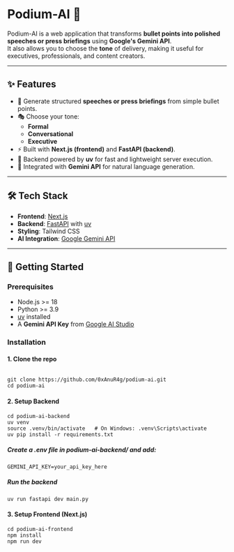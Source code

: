 # Podium-AI 🎤

Podium-AI is a web application that transforms **bullet points into polished speeches or press briefings** using **Google's Gemini API**.  
It also allows you to choose the **tone** of delivery, making it useful for executives, professionals, and content creators.

---

## ✨ Features
- 📝 Generate structured **speeches or press briefings** from simple bullet points.  
- 🎭 Choose your tone:
  - **Formal**
  - **Conversational**
  - **Executive**
- ⚡ Built with **Next.js (frontend)** and **FastAPI (backend)**.  
- 🚄 Backend powered by **uv** for fast and lightweight server execution.  
- 🤖 Integrated with **Gemini API** for natural language generation.  

---

## 🛠 Tech Stack
- **Frontend**: [Next.js](https://nextjs.org/)  
- **Backend**: [FastAPI](https://fastapi.tiangolo.com/) with [uv](https://github.com/astral-sh/uv)  
- **Styling**: Tailwind CSS
- **AI Integration**: [Google Gemini API](https://ai.google.dev/)  

---

## 🚀 Getting Started

### Prerequisites
- Node.js >= 18  
- Python >= 3.9  
- [uv](https://github.com/astral-sh/uv) installed  
- A **Gemini API Key** from [Google AI Studio](https://ai.google.dev/)  

### Installation

#### 1. Clone the repo
```

git clone https://github.com/0xAnuR4g/podium-ai.git
cd podium-ai
```
#### 2. Setup Backend

```
cd podium-ai-backend
uv venv
source .venv/bin/activate   # On Windows: .venv\Scripts\activate
uv pip install -r requirements.txt
```
##### Create a .env file in podium-ai-backend/ and add:

```
GEMINI_API_KEY=your_api_key_here
```
##### Run the backend

```
uv run fastapi dev main.py
```
#### 3. Setup Frontend (Next.js)
```
cd podium-ai-frontend
npm install
npm run dev
```

